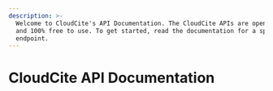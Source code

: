 ```yaml
---
description: >-
  Welcome to CloudCite's API Documentation. The CloudCite APIs are open-source
  and 100% free to use. To get started, read the documentation for a specific
  endpoint.
---
```


# CloudCite API Documentation



